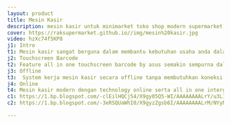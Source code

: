 ```yaml
---
layout: product
title: Mesin Kasir
description: mesin kasir untuk minimarket toko shop modern supermarket apotik baby shop dan lain lain.
cover: https://raksupermarket.github.io//img/mesin%20kasir.jpg
video: hzXc74f5KP8
j1: Intro
t1: Mesin kasir sangat berguna dalam membantu kebutuhan usaha anda dalam pencatatan pembukuan dan mempercepat transaksi dalam usaha , mesin kasir banyak digunakan pada toko , minimarket, baby shop, store , outlet lain dalam kebutuhan nya, mudah digunakan dan sangat lengkap dalam menunjang usaha anda. 
j2: Touchscreen Barcode
t2: Feature all in one touchscreen barcode by asus semakin sempurna dalam menunjang pembukuan bakcoffice admin dan pos point of sale semakin cepat dalam touchscreen super sensitif ini dalam penggunaan nya, system yang lengkap dan integrasi hardware terbaik semakin sempurna dalam menunjang berbagai usaha anda. 
j3: Offline
t3:  System kerja mesin kasir secara offline tanpa membutuhkan koneksi internet dan dapat digunakan dalam pembagian divisi dalam kebutuhan nya.
j4: Online
t4: Mesin kasir modern dengan technology online serta all in one intergrasi website toko plus bekerja dengan aplikasi kasir online.  
c1: https://1.bp.blogspot.com/-clEilHQCj54/X9gy05Q5-WI/AAAAAAAALrY/u3L1aiQT5hQSm7i4F9-Av2ZhduEF3wGqQCLcBGAsYHQ/s1400/mesin%2Bkasir%2Btouchscreen%2Blayar%2Bsentuh6.jpg
c2: https://1.bp.blogspot.com/-3eRSQUaWhI0/X9gyzZgsb6I/AAAAAAAALrM/NYyNgud3rX8oX4Sa7kdN_0-rvV2984pJACLcBGAsYHQ/s1400/mesin%2Bkasir%2Btouchscreen%2Blayar%2Bsentuh3.jpg

---
```


